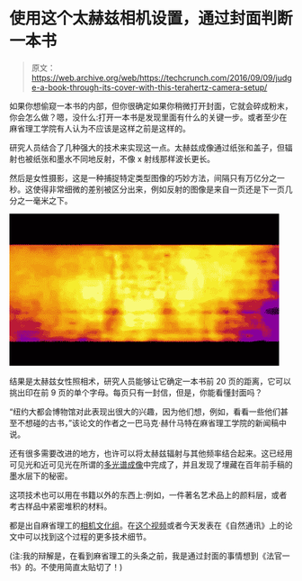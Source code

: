 # 使用这个太赫兹相机设置，通过封面判断一本书

> 原文：<https://web.archive.org/web/https://techcrunch.com/2016/09/09/judge-a-book-through-its-cover-with-this-terahertz-camera-setup/>

如果你想偷窥一本书的内部，但你很确定如果你稍微打开封面，它就会碎成粉末，你会怎么做？嗯，没什么:打开一本书是发现里面有什么的关键一步。或者至少在麻省理工学院有人认为不应该是这样之前是这样的。

研究人员结合了几种强大的技术来实现这一点。太赫兹成像通过纸张和盖子，但辐射也被纸张和墨水不同地反射，不像 x 射线那样波长更长。

然后是女性摄影，这是一种捕捉特定类型图像的巧妙方法，间隔只有万亿分之一秒。这使得非常细微的差别被区分出来，例如反射的图像是来自一页还是下一页几分之一毫米之下。

[![terahertzbook](img/8ed7bf58db1d3266778f6b4c95ba740a.png)](https://web.archive.org/web/20230326045552/https://techcrunch.com/wp-content/uploads/2016/09/terahertzbook.gif)

结果是太赫兹女性照相术，研究人员能够让它确定一本书前 20 页的距离，它可以挑出印在前 9 页的单个字母。每页只有一封信，但是，你能看懂封面吗？

“纽约大都会博物馆对此表现出很大的兴趣，因为他们想，例如，看看一些他们甚至不想碰的古书，”该论文的作者之一巴马克·赫什马特在麻省理工学院的新闻稿中说。

还有很多需要改进的地方，也许可以将太赫兹辐射与其他频率结合起来。这已经用可见光和近可见光在所谓的[多光谱成像](https://web.archive.org/web/20230326045552/http://www.nbcnews.com/tech/innovation/multispectral-imaging-new-technology-resurrects-centuries-old-texts-n395406)中完成了，并且发现了埋藏在百年前手稿的墨水层下的秘密。

这项技术也可以用在书籍以外的东西上:例如，一件著名艺术品上的颜料层，或者考古样品中紧密堆积的材料。

都是出自麻省理工的[相机文化组](https://web.archive.org/web/20230326045552/http://cameraculture.media.mit.edu/can-computers-read-through-closed-books/)。在[这个视频](https://web.archive.org/web/20230326045552/https://www.youtube.com/watch?v=pUzSRwXMqOc)或者今天发表在《自然通讯》上的论文中可以找到这个过程的更多技术细节。

(注:我的辩解是，在看到麻省理工的头条之前，我是通过封面的事情想到《法官一书》的。不使用简直太贴切了！)